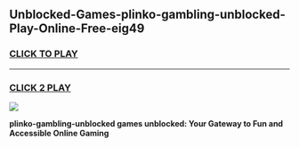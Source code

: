 
## Unblocked-Games-plinko-gambling-unblocked-Play-Online-Free-eig49
<h3>
<a href="https://premium76.site?title=plinko-gambling-unblocked&ref=26A">CLICK TO PLAY</a></h3>
<hr>

<h3>
<a href="https://premium76.site?title=plinko-gambling-unblocked&ref=26A">CLICK 2 PLAY</a>
  
</h3>

<a href="https://premium76.site?title=plinko-gambling-unblocked&ref=26A"><img src="https://clearcache.store/games.png"></a>


**plinko-gambling-unblocked games unblocked: Your Gateway to Fun and Accessible Online Gaming**
